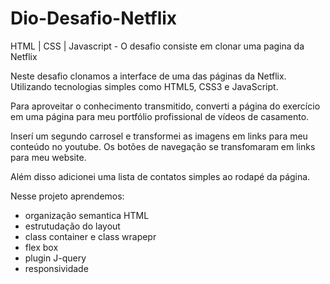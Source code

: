 # Dio-Desafio-Netflix
HTML | CSS | Javascript  - O desafio consiste em clonar uma pagina da Netflix

Neste desafio clonamos a interface de uma das páginas da Netflix. Utilizando tecnologias simples como HTML5, CSS3 e JavaScript. 

Para aproveitar o conhecimento transmitido, converti a página do exercício em uma página para meu portfólio profissional de vídeos de casamento.

Inserí um segundo carrosel e transformei as imagens em links para meu conteúdo no youtube. Os botões de navegação se transfomaram em links para meu website.

Além disso adicionei uma lista de contatos simples ao rodapé da página.

Nesse projeto aprendemos:
- organização semantica HTML
- estrutudação do layout
- class container e class wrapepr
- flex box
- plugin J-query
- responsividade

